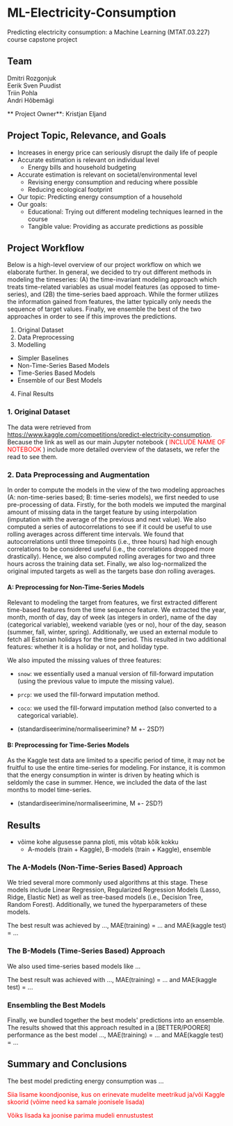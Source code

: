 # ML-Electricity-Consumption
Predicting electricity consumption: a Machine Learning (MTAT.03.227) course capstone project

## Team
Dmitri Rozgonjuk <br>
Eerik Sven Puudist <br>
Triin Pohla <br>
Andri Hõbemägi <br>

** Project Owner**: Kristjan Eljand

## Project Topic, Relevance, and Goals
- Increases in energy price can seriously disrupt the daily life of people
- Accurate estimation is relevant on individual level
  - Energy bills and household budgeting
- Accurate estimation is relevant on societal/environmental level
  - Revising energy consumption and reducing where possible
  - Reducing ecological footprint
- Our topic: Predicting energy consumption of a household
- Our goals:
  - Educational: Trying out different modeling techniques learned in the course
  - Tangible value: Providing as accurate predictions as possible

## Project Workflow
Below is a high-level overview of our project workflow on which we elaborate further. In general, we decided to try out different methods in modeling the timeseries: (A) the time-invariant modeling approach which treats time-related variables as usual model features (as opposed to time-series), and (2B) the time-series baed approach. While the former utilizes the information gained from features, the latter typically only needs the sequence of target values. Finally, we ensemble the best of the two approaches in order to see if this improves the predictions.

1. Original Dataset
2. Data Preprocessing
3. Modelling
  - Simpler Baselines
  - Non-Time-Series Based Models
  - Time-Series Based Models
  - Ensemble of our Best Models
4. Final Results

### 1. Original Dataset
The data were retrieved from https://www.kaggle.com/competitions/predict-electricity-consumption. Because the link as well as our main Jupyter notebook (<font color='red'> INCLUDE NAME OF NOTEBOOK </font>) include more detailed overview of the datasets, we refer the read to see them.
    
### 2. Data Preprocessing and Augmentation
In order to compute the models in the view of the two modeling approaches (A: non-time-series based; B: time-series models), we first needed to use pre-processing of data. Firstly, for the both models we imputed the marginal amount of missing data in the target feature by using interpolation (imputation with the average of the previous and next value). We also computed a series of autocorrelations to see if it could be useful to use rolling averages across different time intervals. We found that autocorrelations until three timepoints (i.e., three hours) had high enough correlations to be considered useful (i.e., the correlations dropped more drastically). Hence, we also computed rolling averages for two and three hours across the training data set. Finally, we also log-normalized the original imputed targets as well as the targets base don rolling averages.

#### A: Preprocessing for Non-Time-Series Models
Relevant to modeling the target from features, we first extracted different time-based features from the time sequence feature. We extracted the year, month, month of day, day of week (as integers in order), name of the day (categorical variable), weekend variable (yes or no), hour of the day, season (summer, fall, winter, spring). Additionally, we used an external module to fetch all Estonian holidays for the time period. This resulted in two additional features: whether it is a holiday or not, and holiday type.

We also imputed the missing values of three features:
- `snow`: we essentially used a manual version of fill-forward imputation (using the previous value to impute the missing value).
- `prcp`: we used the fill-forward imputation method.
- `coco`: we used the fill-forward imputation method (also converted to a categorical variable).


- (standardiseerimine/normaliseerimine? M +- 2SD?)

#### B: Preprocessing for Time-Series Models
As the Kaggle test data are limited to a specific period of time, it may not be fruitful to use the entire time-series for modeling. For instance, it is common that the energy consumption in winter is driven by heating which is seldomly the case in summer. Hence, we included the data of the last months to model time-series.


- (standardiseerimine/normaliseerimine, M +- 2SD?)

## Results
- võime kohe algusesse panna ploti, mis võtab kõik kokku
    - A-models (train + Kaggle), B-models (train + Kaggle), ensemble


### The A-Models (Non-Time-Series Based) Approach
We tried several more commonly used algorithms at this stage. These models include Linear Regression, Regularized Regression Models (Lasso, Ridge, Elastic Net) as well as tree-based models (i.e., Decision Tree, Random Forest). Additionally, we tuned the hyperparameters of these models. 

The best result was achieved by ..., MAE(training) = ... and MAE(kaggle test) = ...


### The B-Models (Time-Series Based) Approach
We also used time-series based models like ...

The best result was achieved with ...,  MAE(training) = ... and MAE(kaggle test) = ...


### Ensembling the Best Models
Finally, we bundled together the best models' predictions into an ensemble. The results showed that this approach resulted in a [BETTER/POORER] performance as the best model ...,  MAE(training) = ... and MAE(kaggle test) = ...


## Summary and Conclusions
The best model predicting energy consumption was ... 


<font color = 'red'> Siia lisame koondjoonise, kus on erinevate mudelite meetrikud ja/või Kaggle skoorid (võime need ka samale joonisele lisada)  </font>

<font color = 'red'> Võiks lisada ka joonise parima mudeli ennustustest </font>


